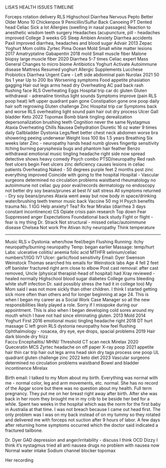 LISA’S HEALTH ISSUES TIMELINE

Forceps rotation delivery
RLS
Highschool
Diarrhea
Nervous
Pepto
Better
Older
Mono 10 Chickenpox 9
Penicillin/Sulfur
Back
Canoeing 
PT 
Dented head
Celiac
Sick a lot
Allergies (swelling in nasal passages)
Reaction to anesthetic wisdom teeth surgery
Headaches (acupuncture, pill -  headaches improved
College
3 weeks GS
Sleep 
Ambien
Anxiety
Diarrhea accidents
Paxil improved diarrhea, headaches and blood sugar
Advair
2013
Zepac
Yoghurt
Mom colitis 
Zyrtec
Pima
Ocean
Mold
Small white matter lesions
2017
Amatryptaline
Gabapentin
2018
mold
Small muscle fiber
Malone biopsy large muscle fiber
2020 
Diarrhea 5-7 times
Celiac expert Mass General
Changes to micro biome 
Antibiotics
Yoghurt
Activate 
Autoimmune disease
Mattress
Resumed yoghurt
Allergic
Supplements
Lucchese 
Probiotics
Diarrhea
Urgent Care - Left side abdominal pain
Nurolax
2021
50 lbs 1 year
Up to 200 lbs 
Worsening symptoms 
Food appetite phasiation gagging
Hair out legs arms head dry
Overheating AC pad back rash flushing face
RLS
Overheating
Eggs
Hospital trip car
dc gluten
Gluten withdrawal - adrenaline tinnitus light sounds 
Symptoms improve (pain RLS poop heat) left upper quadrant pain gone
Constipation gone one poop daily hair soft regrowing
Gluten challenge
Zinc
Hospital trip car
Symptoms back and worse RLS overheating light sound pain hair out dry process
Ulcer
Gall bladder
Keto
2022
Topomax 
Bomb blank tingling derealization depersonalization brushing teeth
Cognition never the same
Nystagmus
Ataxia
Overheating
Chills
Nausea
Dehydration
Diuretic 16 oz water 9 times daily
Gallbladder
Dystonia
Legs/feet better chest neck abdomen worse bra showering peeing underwear 
Weight loss 100 lbs 1.5 years
Breathing
Six weeks later
Zinc - neuropathy hands head numb gloves fingertip sensitivity itching burning parysphesia bugs and phantom hair feather 
Benzo withdrawal emotional music tingling headache right side now spread detective shows heavy comedy Psych combo PTSD/neuropathy
Red rash feet ulcers begin
Feet ulcers zinc deficiency causes lesions in celiac patients
Overheating
Naked - 50 degrees purple feet
2 months post zinc everything improved 
Coincide with going to the hospital
Hospital - Vascular surgeons determined no circulation problems waistband
rheumatology no autoimmune not celiac guy poor eval/records dermatology no endoscopy not better dry soy beans/prunes at best
IV salt
stress
All symptoms returned - Dry soy beans/prunes
Ataxia went away but now body in space/drinking water/brushing teeth tremor music back 
Vaccine
50 mg H
Psych benefits trauma No. 1 IGG Help anxiety? Tea?
Rx fear
Miralax (diarrhea 3 days constant incontinence)
CS
Opiate crisis pain research
Top down
Fear 
Suppressed anger
Expectations
Foundational back study
Fight or flight - fear is my thing
Dr. Strack
Not structural - missed celiac/autoimmune disease
Chelsea
Not work
Pre Ativan itchy neuropathy
Think temperature

____________________________________________

Music
RLS v Dystonia: when/how feel/begin
Flushing
Running: itchy neuropathy/burning neuropathy
Temp: began earlier
Massage: temp/hurt
Labs: ulcerative coliitis/ anemia folic acid MTHFR selinium/celiac numbers?/IGG IV? 
  Ulcer: garlic/food sensitivity
  Email: Dyer Swenson Weinstock
Thomas searched his emails for Weinstock labs
Age 4 fell 2 feet off banister fractured right arm close to elbow 
Post cast removal: after cast removed, Uncle (physical therapist-head of hospital) had Xray reviewed - healed normally 
Highschool blood sugar diabetes
College gums bleeding white stuff infection Dr. said possibly stress (he had it in college too)
My Mom said I was not more sickly than other children. I think I started getting sick more often than others and for longer beginning at age 24. This is when I began my career as a Social Work Case Manager so all the new responsibilities likely played a role. Sorry if I misspoke during our appointment. This is also when I began developing cold sores around my mouth which I have not had since eliminating gluten.
2013 Mold
2014 Yoghurt First
2016 emotional music tingling headache right 
2018 DT hurt massage C left groin RLS dystonia neuropathy how feel flushing
Ophthalmology - rosacea, dry eye, eye drops, spacial problems 
2019 Hair dark blonde dry frizz  
Faccu
Encephalitis/ MHNI/ Threshold 
CT scan neck
Mirelax
2020
Queceratin MCS 
Zyrtec headache on off paper X-ray poop
2021 
appetite hair thin car trip hair out legs arms head skin dry tags process one poop UL quadrant gluten challenge zinc
2022
keto diet
2023
Vascular surgeons determined no circulation problems waistband
Bowel and bladder incontinence 
Mirelax

Birth email: I talked to my Mom about my birth. Everything was normal with me - normal color, leg and arm movements, etc. normal. She has no record of the Apgar score but there was no question about my health. Full term pregnancy. They put me on her breast right away after birth. After she was back in her room they brought me in my crib to be beside her bed for a while. Spent two weeks in the hospital which was the norm for the first baby in Australia at that time. I was not breach because I came out head first. The only problem was I was on my back instead of on my tummy so they rotated and delivered me with forceps not suction after 9 hours of labor. A few days after returning home symptoms occurred which the doctor said indicated a fractured tailbone.

Dr. Dyer GAD depression and anger/irritability - discuss I think OCD
Dizzy I think it’s nystagmus tried all anti nausea drugs no problem with nausea now
Normal water intake
Sodium channel blocker topomax 

Her recording
	













